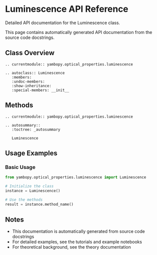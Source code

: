 # Luminescence API Reference

Detailed API documentation for the Luminescence class.

This page contains automatically generated API documentation from the source code docstrings.

## Class Overview

```{eval-rst}
.. currentmodule:: yambopy.optical_properties.luminescence

.. autoclass:: Luminescence
   :members:
   :undoc-members:
   :show-inheritance:
   :special-members: __init__
```

## Methods

```{eval-rst}
.. currentmodule:: yambopy.optical_properties.luminescence

.. autosummary::
   :toctree: _autosummary
   
   Luminescence
```

## Usage Examples

### Basic Usage

```python
from yambopy.optical_properties.luminescence import Luminescence

# Initialize the class
instance = Luminescence()

# Use the methods
result = instance.method_name()
```

## Notes

- This documentation is automatically generated from source code docstrings
- For detailed examples, see the tutorials and example notebooks
- For theoretical background, see the theory documentation
